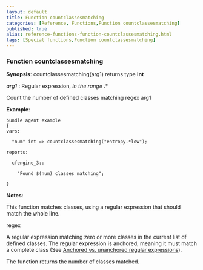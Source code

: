 ```yaml
---
layout: default
title: Function countclassesmatching
categories: [Reference, Functions,Function countclassesmatching]
published: true
alias: reference-functions-function-countclassesmatching.html
tags: [Special functions,Function countclassesmatching]
---
```


### Function countclassesmatching

**Synopsis**: countclassesmatching(arg1) returns type **int**

  
 *arg1* : Regular expression, *in the range* .\*   

Count the number of defined classes matching regex arg1

**Example**:  
   

```cf3
bundle agent example
{
vars:

  "num" int => countclassesmatching("entropy.*low");

reports:

  cfengine_3::

    "Found $(num) classes matching";

}
```

**Notes**:  
   

This function matches classes, using a regular expression that should
match the whole line.

regex

A regular expression matching zero or more classes in the current list
of defined classes. The regular expression is anchored, meaning it must
match a complete class (See [Anchored vs. unanchored regular
expressions](#Anchored-vs_002e-unanchored-regular-expressions)).

The function returns the number of classes matched.
